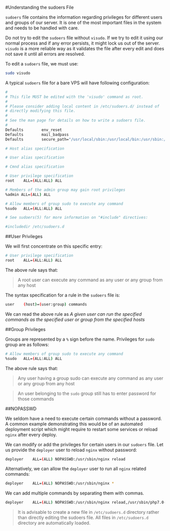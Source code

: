 #Understanding the sudoers File

`sudoers` file contains the information regarding privileges for different users and groups of our server. It is one of the most important files in the system and needs to be handled with care.

Do not try to edit the `sudoers` file without `visudo`. If we try to edit it using our normal process and if any error persists, it might lock us out of the server. `visudo` is a more reliable way as it validates the file after every edit and does not save it until all errors are resolved.

To edit a `sudoers` file, we must use:

```bash
sudo visudo
```

A typical `sudoers` file for a bare VPS will have following configuration:

```bash
#
# This file MUST be edited with the 'visudo' command as root.
#
# Please consider adding local content in /etc/sudoers.d/ instead of
# directly modifying this file.
#
# See the man page for details on how to write a sudoers file.
#
Defaults        env_reset
Defaults        mail_badpass
Defaults        secure_path="/usr/local/sbin:/usr/local/bin:/usr/sbin:/usr/bin:/sbin:/bin:/snap/bin"

# Host alias specification

# User alias specification

# Cmnd alias specification

# User privilege specification
root    ALL=(ALL:ALL) ALL

# Members of the admin group may gain root privileges
%admin ALL=(ALL) ALL

# Allow members of group sudo to execute any command
%sudo   ALL=(ALL:ALL) ALL

# See sudoers(5) for more information on "#include" directives:

#includedir /etc/sudoers.d
```

##User Privileges

We will first concentrate on this specific entry:

```bash
# User privilege specification
root    ALL=(ALL:ALL) ALL
```

The above rule says that:

>A root user can execute any command as any user or any group from any host

The syntax specification for a rule in the `sudoers` file is:

```bash
user    (host)=(user:group) commands
```

We can read the above rule as *A given user can run the specified commands as the specified user or group from the specified hosts*

##Group Privileges

Groups are represented by a `%` sign before the name. Privileges for `sudo` group are as follows:

```bash
# Allow members of group sudo to execute any command
%sudo   ALL=(ALL:ALL) ALL
```

The above rule says that:

>Any user having a group sudo can execute any command as any user or any group from any host

>An user belonging to the `sudo` group still has to enter password for those commands

##NOPASSWD

We seldom have a need to execute certain commands without a password. A common example demonstrating this would be of an automated deployment script which might require to restart some services or reload `nginx` after every deploy.

We can modify or add the privileges for certain users in our `sudoers` file. Let us provide the `deployer` user to reload `nginx` without password:

```bash
deployer    ALL=(ALL) NOPASSWD:/usr/sbin/nginx reload
```

Alternatively, we can allow the `deployer` user to run all `nginx` related commands:

```bash
deployer    ALL=(ALL) NOPASSWD:/usr/sbin/nginx *
```

We can add multiple commands by separating them with commas.

```bash
deployer    ALL=(ALL) NOPASSWD:/usr/sbin/nginx reload,/usr/sbin/php7.0-fpm restart
```

>It is advisable to create a new file in `/etc/sudoers.d` directory rather than directly editing the sudoers file. All files in `/etc/sudoers.d` directory are automatically loaded.


